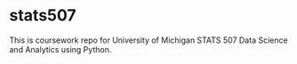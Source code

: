 # stats507
This is coursework repo for University of Michigan STATS 507 Data Science and Analytics using Python.





